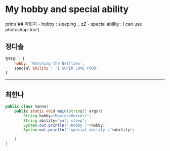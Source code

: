 # My hobby and special ability
print('## 박민지
	- hobby : sleeping .. zZ 
	- special ability : I can use photoshop-too')

## 정다솔
```javascript
정다솔 : {
	hobby: 'Watching the Netfliex',
	special ability : 'I SUPER LOVE FOOD'
}
```
* * *

## 최한나
```java
public class hanna{
	public static void main(String[] args){
		String hobby="Movies(Horror)";
		String ability="eat, sleep";
		System.out.println("-hobby :"+hobby);
		System.out.println("-special ability :"+ability);

	}
}
```
